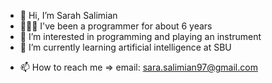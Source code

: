 - 👋 Hi, I’m Sarah Salimian
- 👩🏻‍💻 I've been a programmer for about 6 years
- 👀 I’m interested in programming and playing an instrument
- 🌱 I’m currently learning artificial intelligence at SBU
<!--- - 💞️ I’m looking to collaborate on ... --->
- 📫 How to reach me => 
    email: sara.salimian97@gmail.com

<!---
SaraSlm/SaraSlm is a ✨ special ✨ repository because its `README.md` (this file) appears on your GitHub profile.
You can click the Preview link to take a look at your changes.
--->
